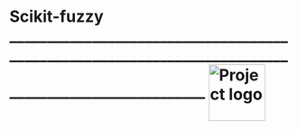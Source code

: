 <h1>
    Scikit-fuzzy ____________________________________________________________________________________________________
        <a href="https://pythonhosted.org/scikit-fuzzy/install.html" target="_blank">
            <img width=100px src="https://pythonhosted.org/scikit-fuzzy/_static/img/logo.png" alt="Project logo" align="center"></a>
       
</h1>
